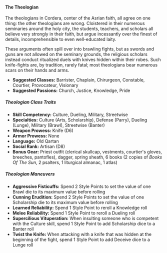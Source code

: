 #### The Theologian

The theologians in Cordera, center of the Asrian faith, all agree on one
thing: the other theologians are wrong. Cloistered in their numerous
seminaries around the holy city, the students, teachers, and scholars
all believe very strongly in their faith, but argue incessantly over the
finest of details, incomprehensible to even well-educated laity.

These arguments often spill over into brawling fights, but as swords and
guns are not allowed on the seminary grounds, the religious scholars
instead conduct ritualized duels with knives hidden within their robes.
Such knife-fights are, by tradition, rarely fatal; most theologians bear
numerous scars on their hands and arms.

- **Suggested Classes:** Barrister, Chaplain, Chirurgeon, Constable, Courtier, Provocateur, Visionary
- **Suggested Passions:** Church, Justice, Knowledge, Pride

##### Theologian Class Traits

- **Skill Competency:** Culture, Dueling, Military, Streetwise
- **Specialties:** Culture (Arts, Scholarship), Defense (Parry), Dueling (Lunge), Military (Brawl), Streetwise (Banter)
- **Weapon Prowess:** Knife (D6)
- **Armor Prowess:** None
- **Language:** Old Qartan
- **Social Rank:** Artisan (D8)
- **Bonus Gear:** Priest outfit (clerical skullcap, vestments, courtier's
gloves, breeches, pantofles), dagger, spring sheath, 6 books (2 copies
of *Books Of The Sun*, 2 psalters, 1 liturgical almanac, 1 atlas)

##### Theologian Maneuvers

- **Aggressive Fisticuffs:** Spend 2 Style Points to set the value of one Brawl die to its maximum value before rolling
- **Cunning Erudition:** Spend 2 Style Points to set the value of one Scholarship die to its maximum value before rolling
- **Learned Reliability:** Spend 1 Style Point to reroll a Knowledge roll
- **Melee Reliability:** Spend 1 Style Point to reroll a Dueling roll
- **Supercilious Vituperation:** When insulting someone who is competent with the Culture skill, spend 1 Style Point to add Scholarship dice to a Banter roll
- **Twist the Knife:** When attacking with a knife that was hidden at the beginning of the fight, spend 1 Style Point to add Deceive dice to a
Lunge roll

